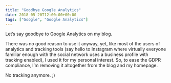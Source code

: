 ```yaml
---
title: "Goodbye Google Analytics"
date: 2018-05-20T12:00:00+00:00
tags: ["Google", "Google Analytics"]
---
```


Let’s say goodbye to Google Analytics on my blog.

There was no good reason to use it anyway, yet, like most of the users of
analytics and tracking tools (say hello to Instagram where virtually everyone
familiar enough with the social network uses a business profile with tracking
enabled), I used it for my personal interest. So, to ease the GDPR compliance,
I’m removing it altogether from the blog and my homepage.

No tracking anymore. ;)
